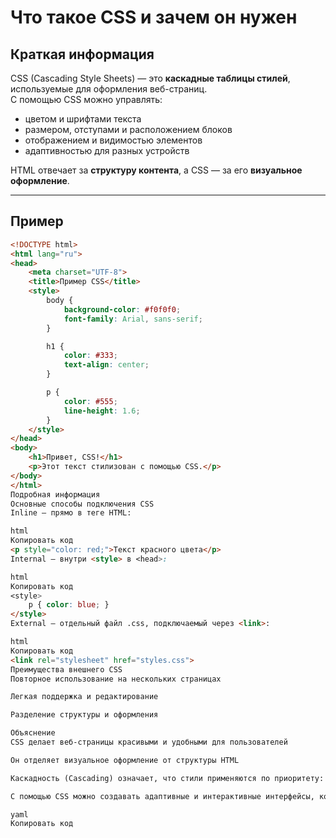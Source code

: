 # Что такое CSS и зачем он нужен

## Краткая информация
CSS (Cascading Style Sheets) — это **каскадные таблицы стилей**, используемые для оформления веб-страниц.  
С помощью CSS можно управлять:

- цветом и шрифтами текста  
- размером, отступами и расположением блоков  
- отображением и видимостью элементов  
- адаптивностью для разных устройств  

HTML отвечает за **структуру контента**, а CSS — за его **визуальное оформление**.  

---

## Пример

```html
<!DOCTYPE html>
<html lang="ru">
<head>
    <meta charset="UTF-8">
    <title>Пример CSS</title>
    <style>
        body {
            background-color: #f0f0f0;
            font-family: Arial, sans-serif;
        }

        h1 {
            color: #333;
            text-align: center;
        }

        p {
            color: #555;
            line-height: 1.6;
        }
    </style>
</head>
<body>
    <h1>Привет, CSS!</h1>
    <p>Этот текст стилизован с помощью CSS.</p>
</body>
</html>
Подробная информация
Основные способы подключения CSS
Inline — прямо в теге HTML:

html
Копировать код
<p style="color: red;">Текст красного цвета</p>
Internal — внутри <style> в <head>:

html
Копировать код
<style>
    p { color: blue; }
</style>
External — отдельный файл .css, подключаемый через <link>:

html
Копировать код
<link rel="stylesheet" href="styles.css">
Преимущества внешнего CSS
Повторное использование на нескольких страницах

Легкая поддержка и редактирование

Разделение структуры и оформления

Объяснение
CSS делает веб-страницы красивыми и удобными для пользователей

Он отделяет визуальное оформление от структуры HTML

Каскадность (Cascading) означает, что стили применяются по приоритету: inline > internal > external

С помощью CSS можно создавать адаптивные и интерактивные интерфейсы, контролировать расположение элементов и улучшать UX

yaml
Копировать код
